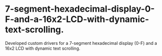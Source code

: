 # 7-segment-hexadecimal-display-0-F-and-a-16x2-LCD-with-dynamic-text-scrolling.
Developed custom drivers for a 7-segment hexadecimal display (0-F) and a 16x2 LCD with dynamic text scrolling.

